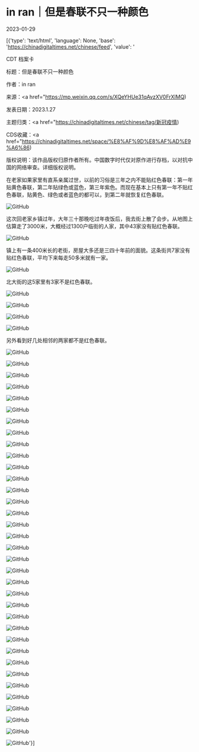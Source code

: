 # in ran｜但是春联不只一种颜色

2023-01-29

[{'type': 'text/html', 'language': None, 'base': 'https://chinadigitaltimes.net/chinese/feed', 'value': '

CDT 档案卡

标题：但是春联不只一种颜色

作者：in ran

来源：<a href="https://mp.weixin.qq.com/s/XQeYHUe31qAvzXV0FrXlMQ)

发表日期：2023.1.27

主题归类：<a href="https://chinadigitaltimes.net/chinese/tag/新冠疫情)

CDS收藏：<a href="https://chinadigitaltimes.net/space/%E8%AF%9D%E8%AF%AD%E9%A6%86)

版权说明：该作品版权归原作者所有。中国数字时代仅对原作进行存档，以对抗中国的网络审查。详细版权说明。





在老家如果家里有直系亲属过世，以前的习俗是三年之内不能贴红色春联：第一年贴黄色春联，第二年贴绿色或蓝色，第三年紫色。而现在基本上只有第一年不贴红色春联，贴黄色、绿色或者蓝色的都可以，到第二年就恢复红色春联。

![GitHub](https://chinadigitaltimes.net/chinese/files/2023/01/post-692431-63d60aa615681.png)

这次回老家乡镇过年，大年三十那晚吃过年夜饭后，我去街上散了会步。从地图上估算走了3000米，大概经过1300户临街的人家，其中43家没有贴红色春联。

![GitHub](https://chinadigitaltimes.net/chinese/files/2023/01/post-692431-63d60aa625e1c.png)

镇上有一条400米长的老街，房屋大多还是三四十年前的面貌。这条街共7家没有贴红色春联，平均下来每走50多米就有一家。

![GitHub](https://chinadigitaltimes.net/chinese/files/2023/01/post-692431-63d60aa652943.png)

北大街的这5家里有3家不是红色春联。

![GitHub](https://chinadigitaltimes.net/chinese/files/2023/01/post-692431-63d60aa679755.png)

![GitHub](https://chinadigitaltimes.net/chinese/files/2023/01/post-692431-63d60aa6a7f54.png)

![GitHub](https://chinadigitaltimes.net/chinese/files/2023/01/post-692431-63d60aa6d12d6.png)

![GitHub](https://chinadigitaltimes.net/chinese/files/2023/01/post-692431-63d60aa703fa8.png)

另外看到好几处相邻的两家都不是红色春联。

![GitHub](https://chinadigitaltimes.net/chinese/files/2023/01/post-692431-63d60aa72d313.png)

![GitHub](https://chinadigitaltimes.net/chinese/files/2023/01/post-692431-63d60aa753474.png)

![GitHub](https://chinadigitaltimes.net/chinese/files/2023/01/post-692431-63d60aa7839a6.png)

![GitHub](https://chinadigitaltimes.net/chinese/files/2023/01/post-692431-63d60aa7a734b.png)

![GitHub](https://chinadigitaltimes.net/chinese/files/2023/01/post-692431-63d60aa7d53aa.png)

![GitHub](https://chinadigitaltimes.net/chinese/files/2023/01/post-692431-63d60aa804bf0.png)

![GitHub](https://chinadigitaltimes.net/chinese/files/2023/01/post-692431-63d60aa831eed.png)

![GitHub](https://chinadigitaltimes.net/chinese/files/2023/01/post-692431-63d60aa85d310.png)

![GitHub](https://chinadigitaltimes.net/chinese/files/2023/01/post-692431-63d60ad90dbe4.png)

![GitHub](https://chinadigitaltimes.net/chinese/files/2023/01/post-692431-63d60ad932a6c.png)

![GitHub](https://chinadigitaltimes.net/chinese/files/2023/01/post-692431-63d60ad95f890.png)

![GitHub](https://chinadigitaltimes.net/chinese/files/2023/01/post-692431-63d60ad98ded5.png)

![GitHub](https://chinadigitaltimes.net/chinese/files/2023/01/post-692431-63d60ad9b6686.png)

![GitHub](https://chinadigitaltimes.net/chinese/files/2023/01/post-692431-63d60ad9d91d1.png)

![GitHub](https://chinadigitaltimes.net/chinese/files/2023/01/post-692431-63d60ada0896d.png)

![GitHub](https://chinadigitaltimes.net/chinese/files/2023/01/post-692431-63d60ada2c98f.png)

![GitHub](https://chinadigitaltimes.net/chinese/files/2023/01/post-692431-63d60ada59358.png)

![GitHub](https://chinadigitaltimes.net/chinese/files/2023/01/post-692431-63d60ada7d14a.png)

![GitHub](https://chinadigitaltimes.net/chinese/files/2023/01/post-692431-63d60adaa4a0f.png)

![GitHub](https://chinadigitaltimes.net/chinese/files/2023/01/post-692431-63d60adad50a1.png)

![GitHub](https://chinadigitaltimes.net/chinese/files/2023/01/post-692431-63d60adb070a4.png)

![GitHub](https://chinadigitaltimes.net/chinese/files/2023/01/post-692431-63d60adb36bad.png)

![GitHub](https://chinadigitaltimes.net/chinese/files/2023/01/post-692431-63d60adb5bb0d.png)

![GitHub](https://chinadigitaltimes.net/chinese/files/2023/01/post-692431-63d60adb7f39b.png)

![GitHub](https://chinadigitaltimes.net/chinese/files/2023/01/post-692431-63d60adbacf29.png)

![GitHub](https://chinadigitaltimes.net/chinese/files/2023/01/post-692431-63d60adbdc8da.png)

![GitHub](https://chinadigitaltimes.net/chinese/files/2023/01/post-692431-63d60adc0cb11.png)

![GitHub](https://chinadigitaltimes.net/chinese/files/2023/01/post-692431-63d60adc2ffce.png)

![GitHub](https://chinadigitaltimes.net/chinese/files/2023/01/post-692431-63d60adc51a62.png)

![GitHub](https://chinadigitaltimes.net/chinese/files/2023/01/post-692431-63d60adc7aea5.png)

![GitHub](https://chinadigitaltimes.net/chinese/files/2023/01/post-692431-63d60adca7908.png)

![GitHub](https://chinadigitaltimes.net/chinese/files/2023/01/post-692431-63d60adccccd2.png)

![GitHub](https://chinadigitaltimes.net/chinese/files/2023/01/post-692431-63d60adcee4aa.png)

![GitHub](https://chinadigitaltimes.net/chinese/files/2023/01/post-692431-63d60add27511.png)

![GitHub](https://chinadigitaltimes.net/chinese/files/2023/01/post-692431-63d60add4ac89.png)'}]